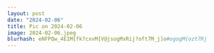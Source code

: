 ```yaml
---
layout: post
date: "2024-02-06"
title: Pic on 2024-02-06
image: 2024-02-06.jpeg
blurhash: eNFPQw_4E1M{fk?cxvM{V@jsogMxRij?oft7M_j]o#ogogM{ozt7Rj
---
```



